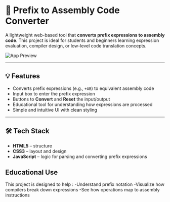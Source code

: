 # 🔄 Prefix to Assembly Code Converter

A lightweight web-based tool that **converts prefix expressions to assembly code**. This project is ideal for students and beginners learning expression evaluation, compiler design, or low-level code translation concepts.

![App Preview](./assets/prefix-to-assembly-ui.png) <!-- Update the path as needed -->

---

## 💡 Features

- Converts prefix expressions (e.g., `+AB`) to equivalent assembly code
- Input box to enter the prefix expression
- Buttons to **Convert** and **Reset** the input/output
- Educational tool for understanding how expressions are processed
- Simple and intuitive UI with clean styling

---

## 🛠️ Tech Stack

- **HTML5** – structure  
- **CSS3** – layout and design  
- **JavaScript** – logic for parsing and converting prefix expressions

## Educational Use

This project is designed to help :
-Understand prefix notation
-Visualize how compilers break down expressions
-See how operations map to assembly instructions
